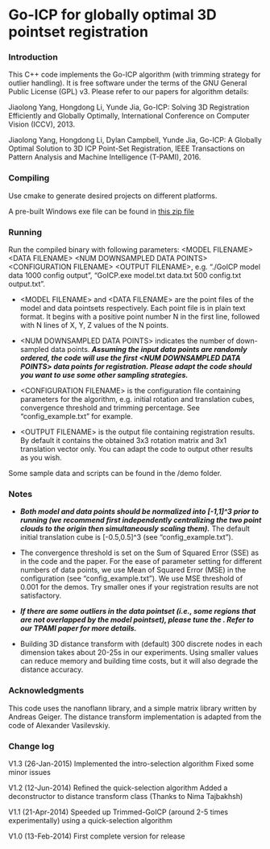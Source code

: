 # Go-ICP for globally optimal 3D pointset registration

### Introduction

This C++ code implements the Go-ICP algorithm (with trimming strategy for outlier handling). It is free software under the terms of the GNU General Public License (GPL) v3. Please refer to our papers for algorithm details:

Jiaolong Yang, Hongdong Li, Yunde Jia, Go-ICP: Solving 3D Registration Efficiently and
Globally Optimally, International Conference on Computer Vision (ICCV), 2013.

Jiaolong Yang, Hongdong Li, Dylan Campbell, Yunde Jia, Go-ICP: A Globally Optimal Solution to 3D ICP Point-Set Registration, IEEE Transactions on Pattern Analysis and Machine Intelligence (T-PAMI), 2016.


### Compiling

Use cmake to generate desired projects on different platforms.

A pre-built Windows exe file can be found in [this zip file](http://jlyang.org/go-icp/Go-ICP_V1.3.zip)

### Running

Run the compiled binary with following parameters: \<MODEL FILENAME\> \<DATA FILENAME\> \<NUM DOWNSAMPLED DATA POINTS\> \<CONFIGURATION FILENAME\> \<OUTPUT FILENAME\>, e.g. “./GoICP model data 1000 config output”, “GoICP.exe model.txt data.txt
500 config.txt output.txt”.

* \<MODEL FILENAME\> and \<DATA FILENAME\> are the point files of the model and data pointsets respectively. Each point file is in plain text format. It begins with a positive point number N in the first line, followed with N lines of X, Y, Z values of the N points.

* \<NUM DOWNSAMPLED DATA POINTS\> indicates the number of down-sampled data points. ___Assuming the input data points are randomly ordered, the code will use the first \<NUM DOWNSAMPLED DATA POINTS\> data points for registration. Please adapt the code should you want to use some other sampling strategies.___

* \<CONFIGURATION FILENAME\> is the configuration file containing parameters for the algorithm, e.g. initial rotation and translation cubes, convergence threshold and trimming percentage. See “config_example.txt” for example.
  
* \<OUTPUT FILENAME\> is the output file containing registration results. By default it contains the obtained 3x3 rotation matrix and 3x1 translation vector only. You can adapt the code to output other results as you wish.

Some sample data and scripts can be found in the /demo folder. 

### Notes

* ___Both model and data points should be normalized into \[-1,1\]^3 prior to running (we recommend first independently centralizing the two point clouds to the origin then simultaneously scaling them).___ The default initial translation cube is \[-0.5,0.5\]^3 (see “config_example.txt”).

* The convergence threshold is set on the Sum of Squared Error (SSE) as in the code and the paper. For the ease of parameter setting for different numbers of data points, we use Mean of Squared Error (MSE) in the configuration (see “config_example.txt”). We use MSE threshold of 0.001 for the demos. Try smaller ones if your registration results are not satisfactory.

* ___If there are some outliers in the data pointset (i.e., some regions that are not overlapped by the model pointset), please tune the . Refer to our TPAMI paper for more details.___

* Building 3D distance transform with (default) 300 discrete nodes in each dimension takes about 20-25s in our experiments. Using smaller values can reduce memory and building time costs, but it will also degrade the distance accuracy.

### Acknowledgments

This code uses the nanoflann library, and a simple matrix library written by Andreas Geiger. The distance transform implementation is adapted from the code of Alexander Vasilevskiy.


### Change log
V1.3 (26-Jan-2015)
Implemented the intro-selection algorithm
Fixed some minor issues

V1.2 (12-Jun-2014)
Refined the quick-selection algorithm
Added a deconstructor to distance transform class (Thanks to Nima Tajbakhsh)

V1.1 (21-Apr-2014)
Speeded up Trimmed-GoICP (around 2-5 times experimentally) using a quick-selection algorithm

V1.0 (13-Feb-2014)
First complete version for release

